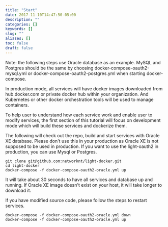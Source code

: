 ```yaml
---
title: "Start"
date: 2017-11-10T14:47:50-05:00
description: ""
categories: []
keywords: []
slug: ""
aliases: []
toc: false
draft: false
---
```


Note: the following steps use Oracle database as an example. MySQL and Postgres should be the same
by choosing docker-compose-oauth2-mysql.yml or docker-compose-oauth2-postgres.yml when starting docker-compose.


In production mode, all services will have docker images downloaded from hub.docker.com or private
docker hub within your organization. And Kubernetes or other docker orchestration tools will be
used to manage containers. 

To help user to understand how each service work and enable user to modify services, the first section
of this tutorial will focus on development mode which will build these services and dockerize them. 

The following will check out the repo, build and start services with Oracle XE database. Please don't
use this in your production as Oracle XE is not supposed to be used in production. If you want to use
the light-oauth2 in production, you can use Mysql or Postgres.    

```
git clone git@github.com:networknt/light-docker.git
cd light-docker
docker-compose -f docker-compose-oauth2-oracle.yml up
```

It will take about 30 seconds to have all services and database up and running. If Oracle XE image
doesn't exist on your host, it will take longer to download it.

If you have modified source code, please follow the steps to restart services.
 
```
docker-compose -f docker-compose-oauth2-oracle.yml down
docker-compose -f docker-compose-oauth2-oracle.yml up
```


